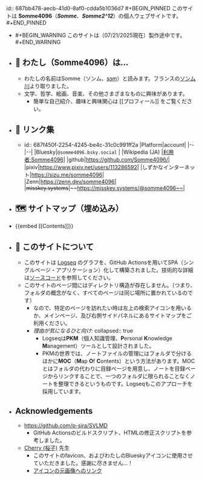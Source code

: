 id:: 687bb478-aecb-41d0-8af0-cdda5b1036d7
#+BEGIN_PINNED
このサイトは **Somme4096**（*__Somme__*、*__Somme2^12__*）の個人ウェブサイトです。
#+END_PINNED

- #+BEGIN_WARNING
  このサイトは（07/21/2025現在）製作途中です。
  #+END_WARNING
- ## 🍄‍ わたし（Somme4096）は...
	- わたしの名前はSomme（ソンム、[sɔm](https://en.wikipedia.org/wiki/Help:IPA/French)）と読みます。フランスの[ソンム川](https://ja.wikipedia.org/wiki/%E3%82%BD%E3%83%B3%E3%83%A0%E5%B7%9D)より取りました。
	- 文学、哲学、絵画、音楽、その他さまざまなものに興味があります。
		- 簡単な自己紹介、趣味と興味関心は [[プロフィール]] をご覧ください。
- ## 📍 リンク集
	- id:: 687f450f-2254-4245-be4c-31c0c991ff2a
	  |Platform|account|
	  |--|--|
	  |Bluesky|`@somme4096.bsky.social‬` |
	  |Wikipedia (JA) |[利用者:Somme4096](https://ja.wikipedia.org/wiki/利用者:Somme4096)|
	  |github|https://github.com/Somme4096/|
	  |pixiv|https://www.pixiv.net/users/113286592|
	  |しずかなインターネット|https://sizu.me/somme4096|
	  |Zenn|https://zenn.dev/somme4096|
	  |~~misskey.systems~~|~~https://misskey.systems/@somme4096~~|
- ## 🗺️ サイトマップ（埋め込み）
- {{embed [[Contents]]}}
- ## 🍞 このサイトについて
	- このサイトは [Logseq](https://logseq.com/) のグラフを、GitHub Actionsを用いてSPA（シングルページ・アプリケーション）化して構築されました。技術的な詳細は[ソースコード](https://github.com/Somme4096/website)を参照してください。
	- このサイトのページ間にはディレクトリ構造が存在しません。（つまり、フォルダの概念がなく、すべてのページは同じ場所に置かれているのです）
		- なので、特定のページを訪れたい時は左上の検索アイコンを用いるか、メインページ、及び右側サイドパネルにあるサイトマップをご利用ください。
		- *理由が気になるひと向け:*
		  collapsed:: true
			- Logseqは**PKM**（個人知識管理、**P**ersonal **K**nowledge **M**anagement）ツールとして設計されました。
			- PKMの世界では、ノートファイルの管理にはフォルダで分けるほかに**MOC**（**M**ap **O**f **C**ontents）という方法があります。MOCとはフォルダの代わりに目録ページを用意し、ノートを目録ページからリンクすることで、一つのフォルダに限られることなくノートを整理できるというものです。Logseqもこのアプローチを採用しています。
- ## Acknowledgements
	- https://github.com/p-sira/SVLMD
		- GitHub Actionsのビルドスクリプト、HTMLの修正スクリプトを参考しました。
	- [Cherry (桜子)](https://www.pixiv.net/en/users/20817694) 先生
		- このサイトのfavicon、およびわたしのBlueskyアイコンに使用させていただきました。感謝に尽きません...！
		- [アイコンの元画像へのリンク](https://www.pixiv.net/en/artworks/113713231)